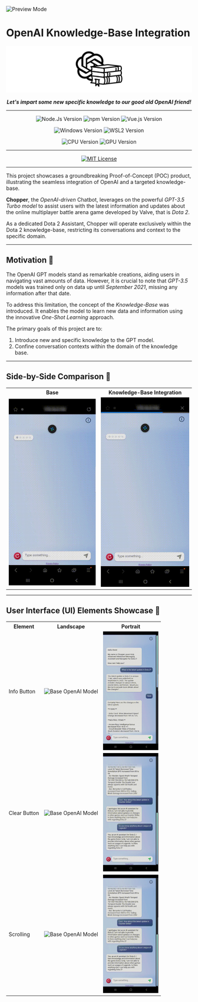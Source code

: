 ![Preview Mode][mode-preview]

# OpenAI Knowledge-Base Integration

![OpenAI-KB Logo][main-logo]

<p align=center><strong><i>Let's impart some new specific knowledge to our good old OpenAI friend!</i></strong></p>

---

<div align="center">

  ![Node.Js Version][version-nodejs]
  ![npm Version][version-npm]
  ![Vue.js Version][version-vuejs]

</div>
<div align="center">

  ![Windows Version][version-windows]
  ![WSL2 Version][version-wsl2]

</div>
<div align="center">

  ![CPU Version][version-cpu]
  ![GPU Version][version-gpu]

</div>

---

<div align="center">

  [![MIT License][license-mit]][license-mit-url]

</div>

---

This project showcases a groundbreaking Proof-of-Concept (POC) product, illustrating the seamless integration of OpenAI and a targeted knowledge-base.

**Chopper**, the _OpenAI-driven_ Chatbot, leverages on the powerful _GPT-3.5 Turbo model_ to assist users with the latest information and updates about the online multiplayer battle arena game developed by Valve, that is _Dota 2_.  

As a dedicated Dota 2 Assistant, Chopper will operate exclusively within the Dota 2 knowledge-base, restricting its conversations and context to the specific domain.

---

## Motivation :pushpin:
The OpenAI GPT models stand as remarkable creations, aiding users in navigating vast amounts of data. However, it is crucial to note that _GPT-3.5_ models was trained only on data up until _September 2021_, missing any information after that date.

To address this limitation, the concept of the _Knowledge-Base_ was introduced. It enables the model to learn new data and information using the innovative _One-Shot Learning_ approach.

The primary goals of this project are to:
1) Introduce new and specific knowledge to the GPT model.
1) Confine conversation contexts within the domain of the knowledge base.

---

## Side-by-Side Comparison :pushpin:
<table>
    <tr>
        <th>Base</th>
        <th>Knowledge-Base Integration</th>
    </tr>
    <tr>
        <td>
            <img src="./README_Data/Overview-2.gif" alt="Base OpenAI Model" width="250">
        </td>
        <td>
            <img src="./README_Data/Overview-1.gif" alt="Base OpenAI Model with Knowledge-Base Integration" width="250">
        </td>
    </tr>
</table>

---

## User Interface (UI) Elements Showcase :pushpin:
<table>
    <tr>
        <th>Element</th>
        <th>Landscape</th>
        <th>Portrait</th>
    </tr>
    <tr>
        <td>
            Info Button
        </td>
        <td>
            <img src="./README_Data/Land-Info.gif" alt="Base OpenAI Model" width="250">
        </td>
        <td>
            <img src="./README_Data/Pot-Info.gif" alt="Base OpenAI Model with Knowledge-Base Integration" width="150">
        </td>
    </tr>
    <tr>
        <td>
            Clear Button
        </td>
        <td>
            <img src="./README_Data/Land-Clear.gif" alt="Base OpenAI Model" width="250">
        </td>
        <td>
            <img src="./README_Data/Pot-Clear.gif" alt="Base OpenAI Model with Knowledge-Base Integration" width="150">
        </td>
    </tr>
    <tr>
        <td>
            Scrolling
        </td>
        <td>
            <img src="./README_Data/Land-Scroll.gif" alt="Base OpenAI Model" width="250">
        </td>
        <td>
            <img src="./README_Data/Pot-Scroll.gif" alt="Base OpenAI Model with Knowledge-Base Integration" width="150">
        </td>
    </tr>
</table>

<!-- --- -->

<!-- ## License :pushpin:
This project is licensed under MIT License.<br/>
<br/>
You are welcome to use this code for anything you want. Feel free to modify, share, and distribute it. However, please be aware that there is no warranty and we are not responsible for any issues that might occur.<br/>
<br/>
If you use this code, a little shout-out attribution to me would be great.<br/>Happy coding! :tada: -->



<!-- REFERENCES -->
<!-- MODE -->
[mode-preview]: https://img.shields.io/badge/Mode-Preview-ff8700

<!-- README LOGO -->
[main-logo]: ./README_Data/OpenAI-KB_Logo.png

<!-- SPECIFICATIONS -->
[version-nodejs]: https://img.shields.io/badge/Node.Js-18.16.1_LTS-026e00?logo=nodedotjs&logoColor=white
[version-npm]: https://img.shields.io/badge/npm-9.5.1-cb0000?logo=npm&logoColor=white
[version-vuejs]: https://img.shields.io/badge/Vue.js-3.3.4-42b883?logo=vuedotjs&logoColor=white
[version-windows]: https://img.shields.io/badge/Windows-11-087cd5?logo=windows11&logoColor=white
[version-wsl2]: https://img.shields.io/badge/WSL_2-Ubuntu_20.04.6_LTS-84215b?logo=ubuntu&logoColor=white
[version-cpu]: https://img.shields.io/badge/CPU-AMD_Ryzen_9_5900X-d10f3d?logo=amd&logoColor=white
[version-gpu]: https://img.shields.io/badge/GPU-Nvidia_RTX_3080-74b71b?logo=nvidia&logoColor=white

<!-- LICENSE -->
[license-mit]: https://img.shields.io/badge/License-MIT-3da638?logo=superuser&logoColor=white
[license-mit-url]: https://github.com/zaimzazali/OpenAI_Knowledge-Base_Preview/blob/main/LICENSE
